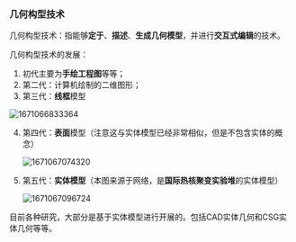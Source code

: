 ### 几何构型技术

几何构型技术：指能够**定于**、**描述**、**生成几何模型**，并进行**交互式编辑**的技术。

几何构型技术的发展：

1. 初代主要为**手绘工程图**等等；
2. 第二代：计算机绘制的二维图形；
3. 第三代：**线框**模型

![1671066833364](C:\Users\GJD\AppData\Roaming\Typora\typora-user-images\1671066833364.png)

4. 第四代：**表面**模型（注意这与实体模型已经非常相似，但是不包含实体的概念）

   ![1671067074320](C:\Users\GJD\AppData\Roaming\Typora\typora-user-images\1671067074320.png)


5. 第五代：**实体模型**（本图来源于网络，是**国际热核聚变实验堆**的实体模型）

   ![1671067096724](C:\Users\GJD\AppData\Roaming\Typora\typora-user-images\1671067096724.png)

目前各种研究，大部分是基于实体模型进行开展的。包括CAD实体几何和CSG实体几何等等。